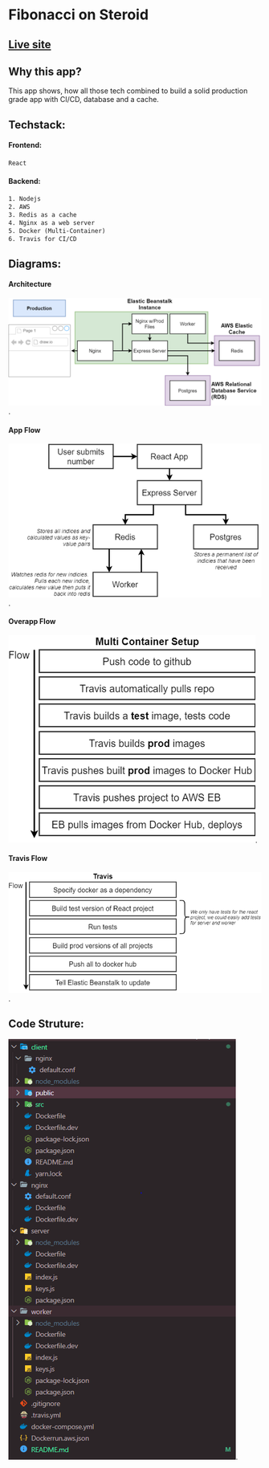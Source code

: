 # Fibonacci on Steroid

## [Live site](http://multidocker-env-1.eba-finc9rcp.us-east-2.elasticbeanstalk.com/)

## Why this app?

This app shows, how all those tech combined to build a solid production grade app with CI/CD, database and a cache.

## Techstack:

#### Frontend:

    React

#### Backend:

    1. Nodejs
    2. AWS
    3. Redis as a cache
    4. Nginx as a web server
    5. Docker (Multi-Container)
    6. Travis for CI/CD

## Diagrams:

#### Architecture

![alt text for screen readers](/diagram/arch.png).

#### App Flow

![alt text for screen readers](/diagram/user-flow.png).

#### Overapp Flow

![alt text for screen readers](/diagram/flow.png).

#### Travis Flow

![alt text for screen readers](/diagram/travis-flow.png).

## Code Struture:

![alt text for screen readers](/diagram/code.png "Code Struture").
